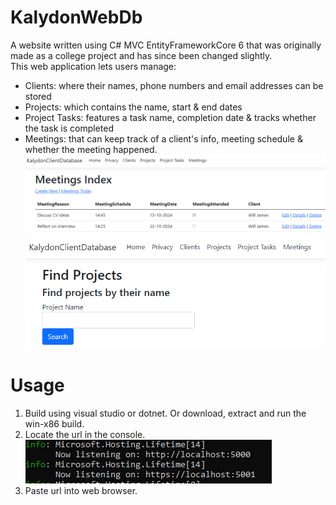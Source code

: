 # KalydonWebDb  

A website written using C# MVC EntityFrameworkCore 6 that was originally made as a college project and has since been changed slightly.  
This web application lets users manage:  
* Clients: where their names, phone numbers and email addresses can be stored  
* Projects: which contains the name, start & end dates  
* Project Tasks: features a task name, completion date & tracks whether the task is completed  
* Meetings: that can keep track of a client's info, meeting schedule & whether the meeting happened.  
![Meetings Table](images\meetings.png)  
![Search for projects](images\find_projects.png)  
# Usage  
1. Build using visual studio or dotnet. Or download, extract and run the win-x86 build.    
2. Locate the url in the console.  
![localhost](images\localhost.png)  
3. Paste url into web browser.  
